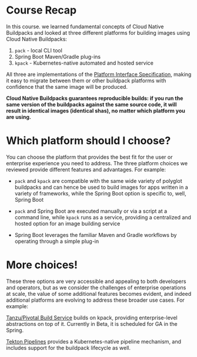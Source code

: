# Course Recap

In this course. we learned fundamental concepts of Cloud Native Buildpacks and looked at three different platforms for building images using Cloud Native Buildpacks:

1. `pack` - local CLI tool
2. Spring Boot Maven/Gradle plug-ins
3. `kpack` - Kubernetes-native automated and hosted service

All three are implementations of the [Platform Interface Specification](https://github.com/buildpacks/spec/blob/master/platform.md), making it easy to migrate between them or other buildpack platforms with confidence that the same image will be produced.

**Cloud Native Buildpacks guarantees reproducible builds: if you run the same version of the buildpacks against the same source code, it will result in identical images (identical shas), no matter which platform you are using.**

# Which platform should I choose?

You can choose the platform that provides the best fit for the user or enterprise experience you need to address. The three platform choices we reviewed provide different features and advantages. For example:

- `pack` and `kpack` are compatible with the same wide variety of polyglot buildpacks and can hence be used to build images for apps written in a variety of frameworks, while the Spring Boot option is specific to, well, Spring Boot

- `pack` and Spring Boot are executed manually or via a script at a command line, while `kpack` runs as a service, providing a centralized and hosted option for an image building service

- Spring Boot leverages the familiar Maven and Gradle workflows by operating through a simple plug-in

# More choices!

These three options are very accessible and appealing to both developers and operators, but as we consider the challenges of enterprise operations at scale, the value of some additional features becomes evident, and indeed additional platforms are evolving to address these broader use cases. For example:

[Tanzu/Pivotal Build Service](https://pivotal.io/pivotal-build-service) builds on kpack, providing enterprise-level abstractions on top of it. Currently in Beta, it is scheduled for GA in the Spring.

[Tekton Pipelines](https://tekton.dev) provides a Kubernetes-native pipeline mechanism, and includes support for the buildpack lifecycle as well.

